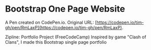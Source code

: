 # Bootstrap One Page Website

A Pen created on CodePen.io. Original URL: [https://codepen.io/tim-gh/pen/RmLaxP](https://codepen.io/tim-gh/pen/RmLaxP).

Zipline: Portfolio Project (FreeCodeCamp)
Inspired by game "Clash of Clans", I made this Bootstrap single page  portfolio
